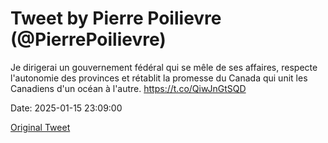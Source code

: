 # Tweet by Pierre Poilievre (@PierrePoilievre)

Je dirigerai un gouvernement fédéral qui se mêle de ses affaires, respecte l'autonomie des provinces et rétablit la promesse du Canada qui unit les Canadiens d'un océan à l'autre. https://t.co/QiwJnGtSQD

Date: 2025-01-15 23:09:00

[Original Tweet](https://x.com/PierrePoilievre/status/1879667127218520525)
